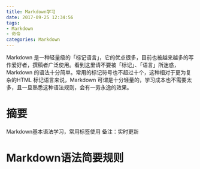 ```yaml
---
title: Markdown学习
date: 2017-09-25 12:34:56
tags:
- Markdown
- 命令
categories: Markdown
---
```

Markdown 是一种轻量级的「标记语言」，它的优点很多，目前也被越来越多的写作爱好者，撰稿者广泛使用。看到这里请不要被「标记」、「语言」所迷惑，Markdown
的语法十分简单。常用的标记符号也不超过十个，这种相对于更为复杂的HTML 标记语言来说，Markdown 可谓是十分轻量的，学习成本也不需要太多，且一旦熟悉这种语法规则，会有一劳永逸的效果。
<!-- more -->

# 摘要
Markdown基本语法学习，常用标签使用
备注：实时更新

# Markdown语法简要规则
